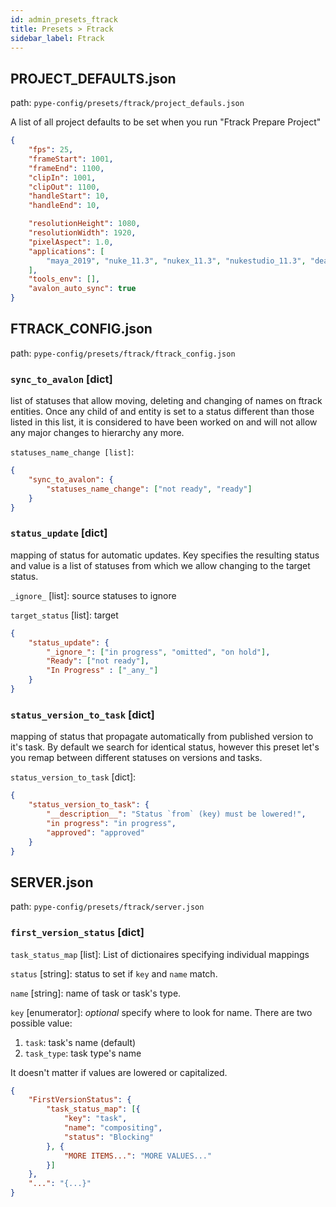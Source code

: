 ```yaml
---
id: admin_presets_ftrack
title: Presets > Ftrack
sidebar_label: Ftrack
---
```


## PROJECT_DEFAULTS.json

path: `pype-config/presets/ftrack/project_defauls.json`

A list of all project defaults to be set when you run "Ftrack Prepare Project"

```json
{
    "fps": 25,
    "frameStart": 1001,
    "frameEnd": 1100,
    "clipIn": 1001,
    "clipOut": 1100,
    "handleStart": 10,
    "handleEnd": 10,

    "resolutionHeight": 1080,
    "resolutionWidth": 1920,
    "pixelAspect": 1.0,
    "applications": [
        "maya_2019", "nuke_11.3", "nukex_11.3", "nukestudio_11.3", "deadline"
    ],
    "tools_env": [],
    "avalon_auto_sync": true
}
```

## FTRACK_CONFIG.json

path: `pype-config/presets/ftrack/ftrack_config.json`

### `sync_to_avalon` [dict]

list of statuses that allow moving, deleting and changing of names on ftrack entities. Once any child of and entity is set to a status different than those listed in this list, it is considered to have been worked on and will not allow any major changes to hierarchy any more.

`statuses_name_change [list]`:

```json
{
    "sync_to_avalon": {
        "statuses_name_change": ["not ready", "ready"]
    }
}
```

### `status_update` [dict]

mapping of status for automatic updates.
Key specifies the resulting status and value is a list of statuses from which we allow changing to the target status.

`_ignore_` [list]: source statuses to ignore

`target_status` [list]: target  

```json
{
    "status_update": {
        "_ignore_": ["in progress", "omitted", "on hold"],
        "Ready": ["not ready"],
        "In Progress" : ["_any_"]
    }
}
```

### `status_version_to_task` [dict]

mapping of status that propagate automatically from published version to it's task. By default we search for identical status, however this preset let's you remap between different statuses on versions and tasks.


`status_version_to_task` [dict]:

```json
{
    "status_version_to_task": {
        "__description__": "Status `from` (key) must be lowered!",
        "in progress": "in progress",
        "approved": "approved"
    }
}
```

## SERVER.json

path: `pype-config/presets/ftrack/server.json`

### `first_version_status` [dict]

`task_status_map` [list]: List of dictionaires specifying individual mappings

`status` [string]: status to set if `key` and `name` match.

`name` [string]: name of task or task's type.

`key` [enumerator]: _optional_ specify where to look for name. There are two possible value:
  1. `task`: task's name (default)
  2. `task_type`: task type's name

It doesn't matter if values are lowered or capitalized.

```json
{
    "FirstVersionStatus": {
        "task_status_map": [{
            "key": "task",
            "name": "compositing",
            "status": "Blocking"
        }, {
            "MORE ITEMS...": "MORE VALUES..."
        }]
    },
    "...": "{...}"
}
```
